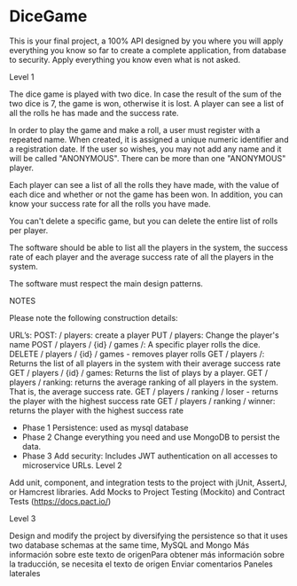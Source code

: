 # DiceGame

This is your final project, a 100% API designed by you where you will apply everything you know so far to create a complete application, from database to security. Apply everything you know even what is not asked.

Level 1




The dice game is played with two dice. In case the result of the sum of the two dice is 7, the game is won, otherwise it is lost. A player can see a list of all the rolls he has made and the success rate.

In order to play the game and make a roll, a user must register with a repeated name. When created, it is assigned a unique numeric identifier and a registration date. If the user so wishes, you may not add any name and it will be called "ANONYMOUS". There can be more than one "ANONYMOUS" player.

Each player can see a list of all the rolls they have made, with the value of each dice and whether or not the game has been won. In addition, you can know your success rate for all the rolls you have made.

You can't delete a specific game, but you can delete the entire list of rolls per player.

The software should be able to list all the players in the system, the success rate of each player and the average success rate of all the players in the system.

The software must respect the main design patterns.

NOTES

Please note the following construction details:

URL’s:
POST: / players: create a player
PUT / players: Change the player's name
POST / players / {id} / games /: A specific player rolls the dice.
DELETE / players / {id} / games - removes player rolls
GET / players /: Returns the list of all players in the system with their average success rate
GET / players / {id} / games: Returns the list of plays by a player.
GET / players / ranking: returns the average ranking of all players in the system. That is, the average success rate.
GET / players / ranking / loser - returns the player with the highest success rate
GET / players / ranking / winner: returns the player with the highest success rate
- Phase 1
Persistence: used as mysql database
- Phase 2
Change everything you need and use MongoDB to persist the data.
- Phase 3
Add security: Includes JWT authentication on all accesses to microservice URLs.
Level 2




Add unit, component, and integration tests to the project with jUnit, AssertJ, or Hamcrest libraries.
Add Mocks to Project Testing (Mockito) and Contract Tests (https://docs.pact.io/)



Level 3

Design and modify the project by diversifying the persistence so that it uses two database schemas at the same time, MySQL and Mongo 
Más información sobre este texto de origenPara obtener más información sobre la traducción, se necesita el texto de origen
Enviar comentarios
Paneles laterales
